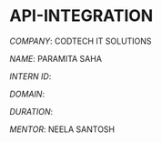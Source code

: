 # API-INTEGRATION

*COMPANY*: CODTECH IT SOLUTIONS

*NAME*: PARAMITA SAHA

*INTERN ID*: 

*DOMAIN*: 

*DURATION*: 

*MENTOR*: NEELA SANTOSH
